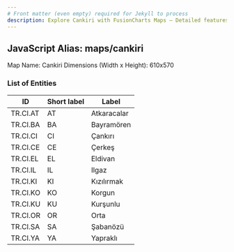 ```yaml
---
# Front matter (even empty) required for Jekyll to process
description: Explore Cankiri with FusionCharts Maps – Detailed features for seamless integration. Try now & enhance your data visualization today! 
---
```


## JavaScript Alias: maps/cankiri

Map Name: Cankiri
Dimensions (Width x Height): 610x570





### List of Entities

ID | Short label | Label
---|---|---|
TR.CI.AT | AT | Atkaracalar
TR.CI.BA | BA | Bayramören
TR.CI.CI | CI | Çankırı
TR.CI.CE | CE | Çerkeş		
TR.CI.EL | EL | Eldivan
TR.CI.IL | IL | Ilgaz
TR.CI.KI | KI | Kızılırmak
TR.CI.KO | KO | Korgun		
TR.CI.KU | KU | Kurşunlu
TR.CI.OR | OR | Orta
TR.CI.SA | SA | Şabanözü
TR.CI.YA | YA | Yapraklı